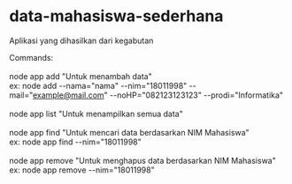 # data-mahasiswa-sederhana
Aplikasi yang dihasilkan dari kegabutan

Commands:</br>
</br>
node app add     "Untuk menambah data"</br>
ex: node add --nama="nama" --nim="18011998" --mail="example@mail.com" --noHP="082123123123" --prodi="Informatika"</br>
 </br>
node app list    "Untuk menampilkan semua data"</br>
 </br>
node app find    "Untuk mencari data berdasarkan NIM Mahasiswa"</br>
ex: node app find --nim="18011998"</br>
 </br>
node app remove  "Untuk menghapus data berdasarkan NIM Mahasiswa"</br>
ex: node app remove --nim="18011998" 
